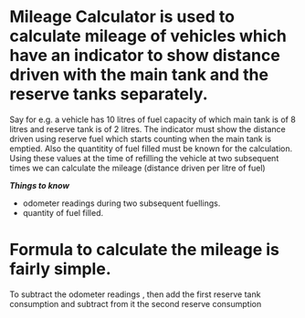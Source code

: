Mileage Calculator is used to calculate mileage of vehicles which have an indicator to show distance driven with the main tank and the reserve tanks separately.
=======
Say for e.g. a vehicle has 10 litres of fuel capacity of which main tank is of 8 litres and reserve tank is of 2 litres.
The indicator must show the distance driven using reserve fuel which starts counting when the main tank is emptied.
Also the quantitity of fuel filled must be known for the calculation.
Using these values at the time of refilling the vehicle at two subsequent times we can calculate the mileage (distance driven per litre of fuel)

___Things to know___
  - odometer readings during two subsequent fuellings.
  - quantity of fuel filled.

Formula to calculate the mileage is fairly simple.
===
To subtract the odometer readings , then add the first reserve tank consumption and subtract from it the second reserve consumption
